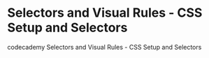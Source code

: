 # Selectors and Visual Rules - CSS Setup and Selectors

codecademy Selectors and Visual Rules - CSS Setup and Selectors